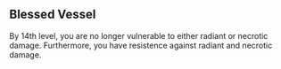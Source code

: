 ## Blessed Vessel
By 14th level, you are no longer vulnerable to either radiant or necrotic damage.
Furthermore, you have resistence against radiant and necrotic damage.

<!--
-<< COMMENTARY >>-
- This ability is just a placeholder for something greater.
-->
